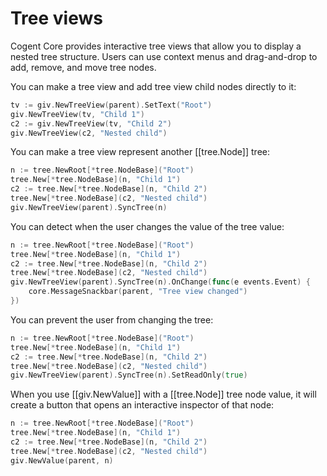 # Tree views

Cogent Core provides interactive tree views that allow you to display a nested tree structure. Users can use context menus and drag-and-drop to add, remove, and move tree nodes.

You can make a tree view and add tree view child nodes directly to it:

```Go
tv := giv.NewTreeView(parent).SetText("Root")
giv.NewTreeView(tv, "Child 1")
c2 := giv.NewTreeView(tv, "Child 2")
giv.NewTreeView(c2, "Nested child")
```

You can make a tree view represent another [[tree.Node]] tree:

```Go
n := tree.NewRoot[*tree.NodeBase]("Root")
tree.New[*tree.NodeBase](n, "Child 1")
c2 := tree.New[*tree.NodeBase](n, "Child 2")
tree.New[*tree.NodeBase](c2, "Nested child")
giv.NewTreeView(parent).SyncTree(n)
```

You can detect when the user changes the value of the tree value:

```Go
n := tree.NewRoot[*tree.NodeBase]("Root")
tree.New[*tree.NodeBase](n, "Child 1")
c2 := tree.New[*tree.NodeBase](n, "Child 2")
tree.New[*tree.NodeBase](c2, "Nested child")
giv.NewTreeView(parent).SyncTree(n).OnChange(func(e events.Event) {
    core.MessageSnackbar(parent, "Tree view changed")
})
```

You can prevent the user from changing the tree:

```Go
n := tree.NewRoot[*tree.NodeBase]("Root")
tree.New[*tree.NodeBase](n, "Child 1")
c2 := tree.New[*tree.NodeBase](n, "Child 2")
tree.New[*tree.NodeBase](c2, "Nested child")
giv.NewTreeView(parent).SyncTree(n).SetReadOnly(true)
```

When you use [[giv.NewValue]] with a [[tree.Node]] tree node value, it will create a button that opens an interactive inspector of that node:

```Go
n := tree.NewRoot[*tree.NodeBase]("Root")
tree.New[*tree.NodeBase](n, "Child 1")
c2 := tree.New[*tree.NodeBase](n, "Child 2")
tree.New[*tree.NodeBase](c2, "Nested child")
giv.NewValue(parent, n)
```
